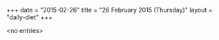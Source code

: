 +++
date = "2015-02-26"
title = "26 February 2015 (Thursday)"
layout = "daily-diet"
+++


\<no entries\>

